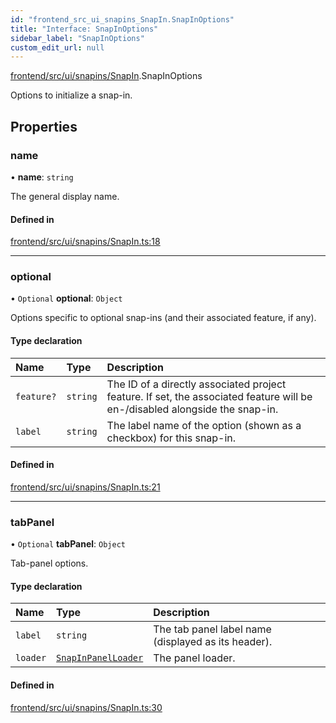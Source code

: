 ```yaml
---
id: "frontend_src_ui_snapins_SnapIn.SnapInOptions"
title: "Interface: SnapInOptions"
sidebar_label: "SnapInOptions"
custom_edit_url: null
---
```


[frontend/src/ui/snapins/SnapIn](../modules/frontend_src_ui_snapins_SnapIn.md).SnapInOptions

Options to initialize a snap-in.

## Properties

### name

• **name**: `string`

The general display name.

#### Defined in

[frontend/src/ui/snapins/SnapIn.ts:18](https://github.com/Soroush9978/rds-ng/blob/5673246/src/frontend/src/ui/snapins/SnapIn.ts#L18)

___

### optional

• `Optional` **optional**: `Object`

Options specific to optional snap-ins (and their associated feature, if any).

#### Type declaration

| Name | Type | Description |
| :------ | :------ | :------ |
| `feature?` | `string` | The ID of a directly associated project feature. If set, the associated feature will be en-/disabled alongside the snap-in. |
| `label` | `string` | The label name of the option (shown as a checkbox) for this snap-in. |

#### Defined in

[frontend/src/ui/snapins/SnapIn.ts:21](https://github.com/Soroush9978/rds-ng/blob/5673246/src/frontend/src/ui/snapins/SnapIn.ts#L21)

___

### tabPanel

• `Optional` **tabPanel**: `Object`

Tab-panel options.

#### Type declaration

| Name | Type | Description |
| :------ | :------ | :------ |
| `label` | `string` | The tab panel label name (displayed as its header). |
| `loader` | [`SnapInPanelLoader`](../modules/frontend_src_ui_snapins_SnapIn.md#snapinpanelloader) | The panel loader. |

#### Defined in

[frontend/src/ui/snapins/SnapIn.ts:30](https://github.com/Soroush9978/rds-ng/blob/5673246/src/frontend/src/ui/snapins/SnapIn.ts#L30)
